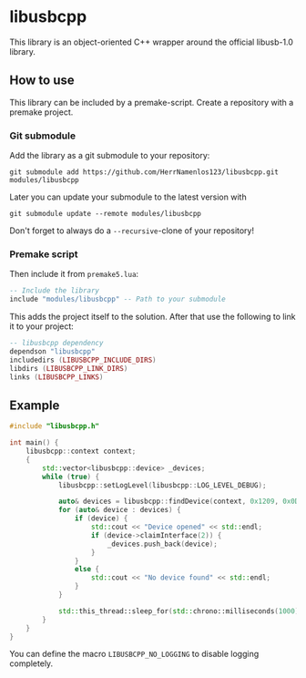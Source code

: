 # libusbcpp

This library is an object-oriented C++ wrapper around the official libusb-1.0 library.

## How to use

This library can be included by a premake-script. Create a repository with a premake project.

### Git submodule

Add the library as a git submodule to your repository:  
```
git submodule add https://github.com/HerrNamenlos123/libusbcpp.git modules/libusbcpp
```
Later you can update your submodule to the latest version with  
```
git submodule update --remote modules/libusbcpp
```
Don't forget to always do a `--recursive`-clone of your repository!

### Premake script

Then include it from `premake5.lua`:

```lua
-- Include the library
include "modules/libusbcpp" -- Path to your submodule
```

This adds the project itself to the solution. After that use the following to link it to your project:

```lua
-- libusbcpp dependency
dependson "libusbcpp"
includedirs (LIBUSBCPP_INCLUDE_DIRS)
libdirs (LIBUSBCPP_LINK_DIRS)
links (LIBUSBCPP_LINKS)
```

## Example

```C++
#include "libusbcpp.h"

int main() {
    libusbcpp::context context;
	{
		std::vector<libusbcpp::device> _devices;
		while (true) {
			libusbcpp::setLogLevel(libusbcpp::LOG_LEVEL_DEBUG);

			auto& devices = libusbcpp::findDevice(context, 0x1209, 0x0D32);
			for (auto& device : devices) {
				if (device) {
					std::cout << "Device opened" << std::endl;
					if (device->claimInterface(2)) {
						_devices.push_back(device);
					}
				}
				else {
					std::cout << "No device found" << std::endl;
				}
			}

			std::this_thread::sleep_for(std::chrono::milliseconds(1000));
		}
	}
}
```

You can define the macro `LIBUSBCPP_NO_LOGGING` to disable logging completely.

